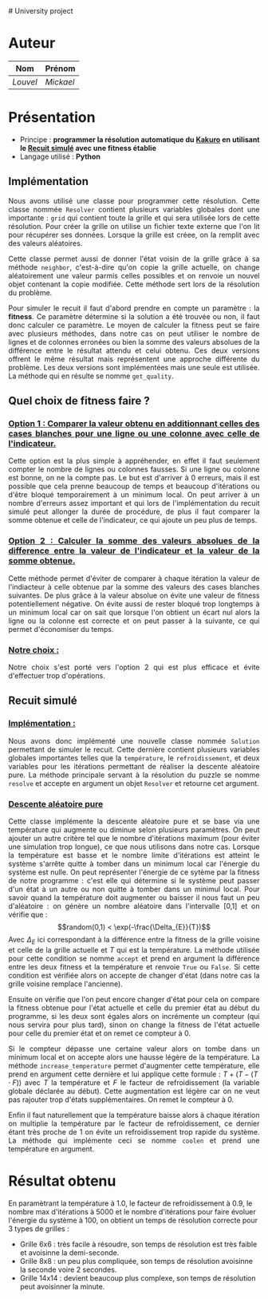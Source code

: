 <div style="text-align: justify">
# University project

# Auteur

|Nom|Prénom|
|--|--|
*Louvel* | *Mickael*|

# Présentation
- Principe : **programmer la résolution automatique du [Kakuro](https://fr.wikipedia.org/wiki/Kakuro) en utilisant le [Recuit simulé](https://fr.wikipedia.org/wiki/Recuit_simul%C3%A9) avec une fitness établie**
- Langage utilisé : **Python**

## Implémentation
Nous avons utilisé une classe pour programmer cette résolution. Cette classe nommée `Resolver` contient plusieurs variables globales dont une importante : `grid` qui contient toute la grille et qui sera utilisée lors de cette résolution. Pour créer la grille on utilise un fichier texte externe que l'on lit pour récupérer ses données. Lorsque la grille est créee, on la remplit avec des valeurs aléatoires.

Cette classe permet aussi de donner l'état voisin de la grille grâce à sa méthode `neighbor`, c'est-à-dire qu'on copie la  grille actuelle, on change aléatoirement une valeur parmis celles possibles et on renvoie un nouvel objet contenant la copie modifiée. Cette méthode sert lors de la résolution du problème.

Pour simuler le recuit il faut d'abord prendre en compte un paramètre : la **fitness**. Ce paramètre détermine si la solution a été trouvée ou non, il faut donc calculer ce paramètre.
Le moyen de calculer la fitness peut se faire avec plusieurs méthodes, dans notre cas on peut utiliser le nombre de lignes et de colonnes erronées ou bien la somme des valeurs absolues de la différence entre le résultat attendu et celui obtenu. Ces deux versions offrent le même résultat mais représentent une approche différente du problème. Les deux versions sont implémentées mais une seule est utilisée. La méthode qui en résulte se nomme `get_quality`. 

## Quel choix de fitness faire ?

### <u>Option 1 : **Comparer la valeur obtenu en additionnant celles des cases blanches pour une ligne ou une colonne avec celle de l'indicateur**.</u>

Cette option est la plus simple à appréhender, en effet il faut seulement compter le nombre de lignes ou colonnes fausses. Si une ligne ou colonne est bonne, on ne la compte pas. Le but est d'arriver à 0 erreurs, mais il est possible que cela prenne beaucoup de temps et beaucoup d'itérations ou d'être bloqué temporairement à un minimum local. On peut arriver à un nombre d'erreurs assez important et qui lors de l'implémentation du recuit simulé peut allonger la durée de procédure, de plus il faut comparer la somme obtenue et celle de l'indicateur, ce qui ajoute un peu plus de temps.

### <u>Option 2 : **Calculer la somme des valeurs absolues de la difference entre la valeur de l'indicateur et la valeur de la somme obtenue**.</u>

Cette méthode permet d'éviter de comparer à chaque itération la valeur de l'indiacteur à celle obtenue par la somme des valeurs des cases blanches suivantes. De plus grâce à la valeur absolue on évite une valeur de fitness potentiellement négative. On évite aussi de rester bloqué trop longtemps à un minimum local car on sait que lorsque l'on obtient un écart nul alors la ligne ou la colonne est correcte et on peut passer à la suivante, ce qui permet d'économiser du temps.


### <u>Notre choix :</u>

Notre choix s'est porté vers l'option 2 qui est plus efficace et évite d'effectuer trop d'opérations.

## Recuit simulé

### <u>Implémentation :</u>
Nous avons donc implémenté une nouvelle classe nommée `Solution` permettant de simuler le recuit. Cette dernière contient plusieurs variables globales importantes telles que la `température`, le `refroidissement`, et deux variables pour les itérations permettant de réaliser la descente aléatoire pure. La méthode principale servant à la résolution du puzzle se nomme `resolve` et accepte en argument un objet `Resolver` et retourne cet argument.

### <u>Descente aléatoire pure</u>

Cette classe implémente la descente aléatoire pure et se base via une température qui augmente ou diminue selon plusieurs paramètres. On peut ajouter un autre critère tel que le nombre d'itérations maximum (pour éviter une simulation trop longue), ce que nous utilisons dans notre cas. Lorsque la température est basse et le nombre limite d'itérations est atteint le système s'arrête quitte à tomber dans un minimum local car l'énergie du système est nulle. On peut représenter l'énergie de ce sytème par la fitness de notre programme : c'est elle qui détermine si le système peut passer d'un état à un autre ou non quitte à tomber dans un minimul local. Pour savoir quand la température doit augmenter ou baisser il nous faut un peu d'aléatoire : on génère un nombre aléatoire dans l'intervalle [0,1] et on vérifie que :
$$random(0,1) < \exp(-\frac{\Delta_{E}}{T})$$
Avec $\Delta_{E}$ ici correspondant à la différence entre la fitness de la grille voisine et celle de la grille actuelle et $T$ qui est la température. La méthode utilisée pour cette condition se nomme `accept` et prend en argument la différence entre les deux fitness et la température et renvoie `True` ou `False`. Si cette condition est vérifiée alors on accepte de changer d'état (dans notre cas la grille voisine remplace l'ancienne).

Ensuite on vérifie que l'on peut encore changer d'état pour cela on compare la fitness obtenue pour l'état actuelle et celle du premier état au début du programme, si les deux sont égales alors on incrémente un compteur (qui nous servira pour plus tard), sinon on change la fitness de l'état actuelle pour celle du premier état et on remet ce compteur à 0.

Si le compteur dépasse une certaine valeur alors on tombe dans un minimum local et on accepte alors une hausse légère de la température. La méthode `increase_temperature` permet d'augmenter cette température, elle prend en argument cette dernière et lui applique cette formule : $T + (T - (T \cdot F))$ avec $T$ la température et $F$ le facteur de refroidissement (la variable globale déclarée au début). Cette augmentation est légère car on ne veut pas rajouter trop d'états supplémentaires. On remet le compteur à 0.

Enfin il faut naturellement que la température baisse alors à chaque itération on multiplie la température par le facteur de refroidissement, ce dernier étant très proche de 1 on évite un refroidissement trop rapide du système. La méthode qui implémente ceci se nomme `coolen` et prend une température en argument.
</div>

# Résultat obtenu

En paramètrant la température à 1.0, le facteur de refroidissement à 0.9, le nombre max d'itérations à 5000 et le nombre d'itérations pour faire évoluer l'énergie du système à 100, on obtient un temps de résolution correcte pour 3 types de grilles :

- Grille 6x6 : très facile à résoudre, son temps de résolution est très faible et avoisinne la demi-seconde.
- Grille 8x8 : un peu plus compliquée, son temps de résolution avoisinne la seconde voire 2 secondes.
- Grille 14x14 : devient beaucoup plus complexe, son temps de résolution peut avoisinner la minute.
